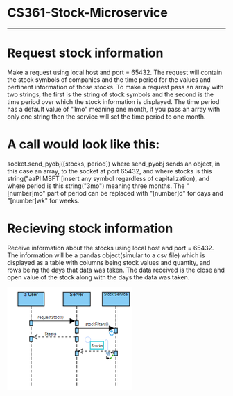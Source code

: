 # CS361-Stock-Microservice
--------------------------------
# Request stock information
Make a request using local host and port = 65432. The request will contain the stock symbols of companies and the time period for the values and pertinent information of those stocks. To make a request pass an array with two strings, the first is the string of stock symbols and the second is the time period over which the stock information is displayed. The time period has a default value of "1mo" meaning one month, if you pass an array with only one string then the service will set the time period to one month.
# A call would look like this: 
socket.send_pyobj([stocks, period]) where send_pyobj sends an object, in this case an array, to the socket at port 65432, and where stocks is this string("aaPl MSFT [insert any symbol regardless of capitalization), and where period is this string("3mo") meaning three months. The "[number]mo" part of period can be replaced with "[number]d" for days and "[number]wk" for weeks.

# Recieving stock information
Receive information about the stocks using local host and port = 65432. The information will be a pandas object(simular to a csv file) which is displayed as a table with columns being stock values and quantity, and rows being the days that data was taken. The data received is the close and open value of the stock along with the days the data was taken.

![UML diagram](https://github.com/MeaslyDay/CS361-Stock-Microservice/blob/main/UML.png?raw=true)

